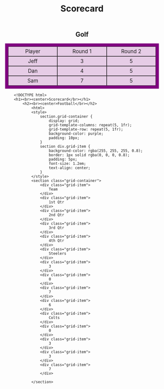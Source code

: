 <!DOCTYPE html>
<h1><br><center>Scorecard</br></h1>
    <h2><br><center>Golf</br></h2>
        <html>
        <style>
            section.grid-container {
                display: grid;
                grid-template-columns: repeat(3, 1fr);
                grid-template-row: repeat(3, 1fr);
                background-color: purple;
                padding: 10px;
            }
            section div.grid-item {
                background-color: rgba(255, 255, 255, 0.8);
                border: 1px solid rgba(0, 0, 0, 0.8);
                padding: 5px;
                font-size: 1.2em;
                text-align: center;
            }
        </style>
        <section class="grid-container">
            <div class="grid-item">
                Player
            </div>
            <div class="grid-item">
                Round 1
            </div>
            <div class="grid-item">
                Round 2
            </div>
            <div class="grid-item">
                Jeff
            </div>
            <div class="grid-item">
                3
            </div>
            <div class="grid-item">
                5
            </div>
            <div class="grid-item">
                Dan
            </div>
            <div class="grid-item">
                4
            </div>
            <div class="grid-item">
                5
            </div>
            <div class="grid-item">
                Sam
            </div>
            <div class="grid-item">
                7
            </div>
            <div class="grid-item">
                5
            </div>
        </section>

        <!DOCTYPE html>
        <h1><br><center>Scorecard</br></h1>
            <h2><br><center>Football</br></h2>
                <html>
                <style>
                    section.grid-container {
                        display: grid;
                        grid-template-columns: repeat(5, 1fr);
                        grid-template-row: repeat(5, 1fr);
                        background-color: purple;
                        padding: 10px;
                    }
                    section div.grid-item {
                        background-color: rgba(255, 255, 255, 0.8);
                        border: 1px solid rgba(0, 0, 0, 0.8);
                        padding: 5px;
                        font-size: 1.2em;
                        text-align: center;
                    }
                </style>
                <section class="grid-container">
                    <div class="grid-item">
                        Team
                    </div>
                    <div class="grid-item">
                        1st Qtr
                    </div>
                    <div class="grid-item">
                        2nd Qtr
                    </div>
                    <div class="grid-item">
                        3rd Qtr
                    </div>
                    <div class="grid-item">
                        4th Qtr
                    </div>
                    <div class="grid-item">
                        Steelers
                    </div>
                    <div class="grid-item">
                        3
                    </div>
                    <div class="grid-item">
                        0
                    </div>
                    <div class="grid-item">
                        7
                    </div>
                    <div class="grid-item">
                        6
                    </div>
                    <div class="grid-item">
                        Colts
                    </div>
                    <div class="grid-item">
                        0
                    </div>
                    <div class="grid-item">
                        3
                    </div>
                    <div class="grid-item">
                        3
                    </div>
                    <div class="grid-item">
                        7
                    </div>

                </section>
